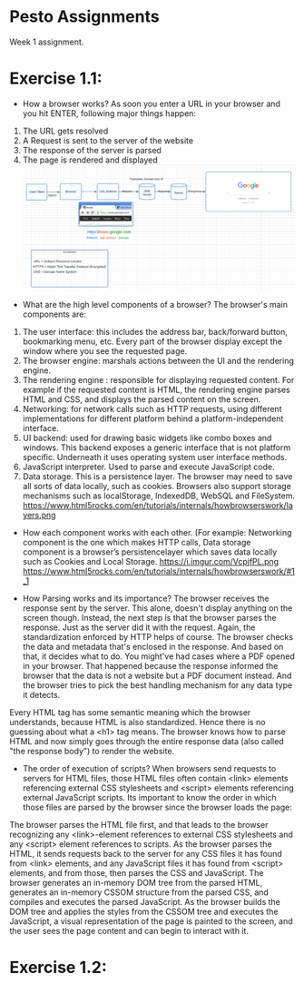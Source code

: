 # Pesto Assignments

Week 1 assignment.

# Exercise 1.1:

<!-- The below syntax contains ![]() with alt text wrapped in square brackets[] and url and title is inside brackets().
![Alt text](url "Title")
if your image is in your repository, you can give url relative to your repository. If the image is located in repository->assets->employee.png url, Then the url is included as seen below

![Employee data](/repository/assets/employee.png?raw=true "Employee Data title") -->

- How a browser works?
  As soon you enter a URL in your browser and you hit ENTER, following major things happen:

1. The URL gets resolved
2. A Request is sent to the server of the website
3. The response of the server is parsed
4. The page is rendered and displayed
   ![Browser BTS](../media/Browser_BTS.PNG "Browser BTS")

- What are the high level components of a browser?
  The browser's main components are:

1. The user interface: this includes the address bar, back/forward button, bookmarking menu, etc. Every part of the browser display except the window where you see the requested page.
2. The browser engine: marshals actions between the UI and the rendering engine.
3. The rendering engine : responsible for displaying requested content. For example if the requested content is HTML, the rendering engine parses HTML and CSS, and displays the parsed content on the screen.
4. Networking: for network calls such as HTTP requests, using different implementations for different platform behind a platform-independent interface.
5. UI backend: used for drawing basic widgets like combo boxes and windows. This backend exposes a generic interface that is not platform specific. Underneath it uses operating system user interface methods.
6. JavaScript interpreter. Used to parse and execute JavaScript code.
7. Data storage. This is a persistence layer. The browser may need to save all sorts of data locally, such as cookies. Browsers also support storage mechanisms such as localStorage, IndexedDB, WebSQL and FileSystem.
   https://www.html5rocks.com/en/tutorials/internals/howbrowserswork/layers.png

- How each component works with each other. (For example: Networking component is the one which makes HTTP calls, Data storage component is a browser’s persistencelayer which saves data locally such as Cookies and Local Storage.
  https://i.imgur.com/VcpjfPL.png
  https://www.html5rocks.com/en/tutorials/internals/howbrowserswork/#1_1

- How Parsing works and its importance?
  The browser receives the response sent by the server. This alone, doesn't display anything on the screen though.
  Instead, the next step is that the browser parses the response. Just as the server did it with the request. Again, the standardization enforced by HTTP helps of course.
  The browser checks the data and metadata that's enclosed in the response. And based on that, it decides what to do.
  You might've had cases where a PDF opened in your browser. That happened because the response informed the browser that the data is not a website but a PDF document instead. And the browser tries to pick the best handling mechanism for any data type it detects.

Every HTML tag has some semantic meaning which the browser understands, because HTML is also standardized. Hence there is no guessing about what a \<h1> tag means. The browser knows how to parse HTML and now simply goes through the entire response data (also called "the response body") to render the website.

- The order of execution of scripts?
  When browsers send requests to servers for HTML files, those HTML files often contain \<link> elements referencing external CSS stylesheets and \<script> elements referencing external JavaScript scripts. Its important to know the order in which those files are parsed by the browser since the browser loads the page:

The browser parses the HTML file first, and that leads to the browser recognizing any \<link>-element references to external CSS stylesheets and any \<script> element references to scripts.
As the browser parses the HTML, it sends requests back to the server for any CSS files it has found from \<link> elements, and any JavaScript files it has found from \<script> elements, and from those, then parses the CSS and JavaScript.
The browser generates an in-memory DOM tree from the parsed HTML, generates an in-memory CSSOM structure from the parsed CSS, and compiles and executes the parsed JavaScript.
As the browser builds the DOM tree and applies the styles from the CSSOM tree and executes the JavaScript, a visual representation of the page is painted to the screen, and the user sees the page content and can begin to interact with it.

# Exercise 1.2:
